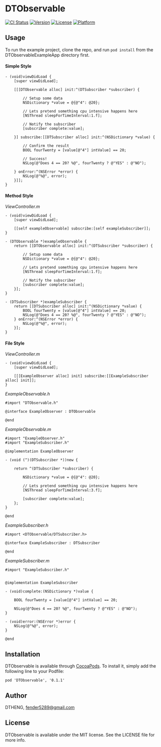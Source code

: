 # DTObservable

[![CI Status](http://img.shields.io/travis/DTHENG/DTObservable.svg?style=flat)](https://travis-ci.org/DTHENG/DTObservable)
[![Version](https://img.shields.io/cocoapods/v/DTObservable.svg?style=flat)](http://cocoadocs.org/docsets/DTObservable)
[![License](https://img.shields.io/cocoapods/l/DTObservable.svg?style=flat)](http://cocoadocs.org/docsets/DTObservable)
[![Platform](https://img.shields.io/cocoapods/p/DTObservable.svg?style=flat)](http://cocoadocs.org/docsets/DTObservable)

## Usage

To run the example project, clone the repo, and run `pod install` from the DTObservableExampleApp directory first.

#### Simple Style

```obj-c
- (void)viewDidLoad {
    [super viewDidLoad];

	[[[DTObservable alloc] init:^(DTSubscriber *subscriber) {

		// Setup some data
		NSDictionary *value = @{@"4": @20};

		// Lets pretend something cpu intensive happens here
		[NSThread sleepForTimeInterval:1.f];
	
		// Notify the subscriber
		[subscriber complete:value];
	
	}] subscribe:[[DTSubscriber alloc] init:^(NSDictionary *value) {

		// Confirm the result
		BOOL fourTwenty = [value[@"4"] intValue] == 20;

		// Success!
		NSLog(@"Does 4 == 20? %@", fourTwenty ? @"YES" : @"NO");

	} onError:^(NSError *error) {
		NSLog(@"%@", error);
	}]];
}
```

#### Method Style

_ViewController.m_
```obj-c
- (void)viewDidLoad {
    [super viewDidLoad];

    [[self exampleObservable] subscribe:[self exampleSubscriber]];
}

- (DTObservable *)exampleObservable {
    return [[DTObservable alloc] init:^(DTSubscriber *subscriber) {

		// Setup some data
		NSDictionary *value = @{@"4": @20};

		// Lets pretend something cpu intensive happens here
		[NSThread sleepForTimeInterval:1.f];
	
		// Notify the subscriber
		[subscriber complete:value];
    }];
}

- (DTSubscriber *)exampleSubscriber {
    return [[DTSubscriber alloc] init:^(NSDictionary *value) {
        BOOL fourTwenty = [value[@"4"] intValue] == 20;
        NSLog(@"Does 4 == 20? %@", fourTwenty ? @"YES" : @"NO");
    } onError:^(NSError *error) {
        NSLog(@"%@", error);
    }];
}
```
#### File Style

_ViewController.m_
```obj-c
- (void)viewDidLoad {
    [super viewDidLoad];

    [[[ExampleObserver alloc] init] subscribe:[[ExampleSubscriber alloc] init]];
}
```

_ExampleObservable.h_
```obj-c
#import "DTObservable.h"

@interface ExampleObserver : DTObservable

@end
```

_ExampleObservable.m_
```obj-c
#import "ExampleObserver.h"
#import "ExampleSubscriber.h"

@implementation ExampleObserver

- (void (^)(DTSubscriber *))new {

    return ^(DTSubscriber *subscriber) {

        NSDictionary *value = @{@"4": @20};

        // Lets pretend something cpu intensive happens here
        [NSThread sleepForTimeInterval:3.f];

        [subscriber complete:value];
    };
}

@end
```

_ExampleSubscriber.h_
```obj-c
#import <DTObservable/DTSubscriber.h>

@interface ExampleSubscriber : DTSubscriber

@end
```

_ExampleSubscriber.m_
```obj-c
#import "ExampleSubscriber.h"


@implementation ExampleSubscriber

- (void)complete:(NSDictionary *)value {

    BOOL fourTwenty = [value[@"4"] intValue] == 20;

    NSLog(@"Does 4 == 20? %@", fourTwenty ? @"YES" : @"NO");
}

- (void)error:(NSError *)error {
    NSLog(@"%@", error);
}

@end
```

## Installation

DTObservable is available through [CocoaPods](http://cocoapods.org). To install
it, simply add the following line to your Podfile:

    pod 'DTObservable', '0.1.1'

## Author

DTHENG, fender5289@gmail.com

## License

DTObservable is available under the MIT license. See the LICENSE file for more info.

